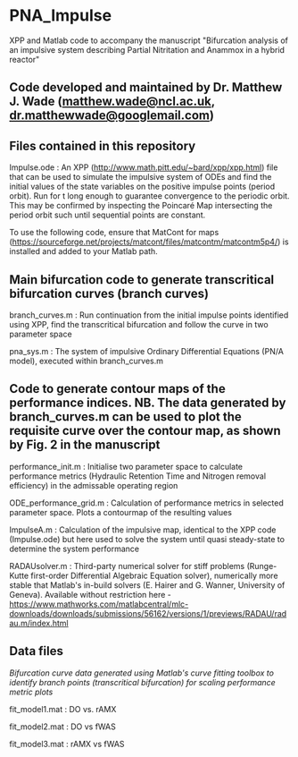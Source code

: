 # PNA_Impulse
XPP and Matlab code to accompany the manuscript "Bifurcation analysis of an impulsive system describing Partial Nitritation and Anammox in a hybrid reactor"

## Code developed and maintained by Dr. Matthew J. Wade (matthew.wade@ncl.ac.uk, dr.matthewwade@googlemail.com)

## Files contained in this repository

Impulse.ode : An XPP (http://www.math.pitt.edu/~bard/xpp/xpp.html) file that can be used to simulate the impulsive system of ODEs and find the initial values of the state variables on the positive impulse points (period orbit). Run for t long enough to guarantee convergence to the periodic orbit. This may be confirmed by inspecting the Poincaré Map intersecting the period orbit such until sequential points are constant.

To use the following code, ensure that MatCont for maps (https://sourceforge.net/projects/matcont/files/matcontm/matcontm5p4/) is installed and added to your Matlab path.

## Main bifurcation code to generate transcritical bifurcation curves (branch curves)

branch_curves.m : Run continuation from the initial impulse points identified using XPP, find the transcritical bifurcation and follow the curve in two parameter space

pna_sys.m : The system of impulsive Ordinary Differential Equations (PN/A model), executed within branch_curves.m

## Code to generate contour maps of the performance indices. NB. The data generated by branch_curves.m can be used to plot the requisite curve over the contour map, as shown by Fig. 2 in the manuscript

performance_init.m : Initialise two parameter space to calculate performance metrics (Hydraulic Retention Time and Nitrogen removal efficiency) in the admissable operating region

ODE_performance_grid.m : Calculation of performance metrics in selected parameter space. Plots a contourmap of the resulting values

ImpulseA.m : Calculation of the impulsive map, identical to the XPP code (Impulse.ode) but here used to solve the system until quasi steady-state to determine the system performance

RADAUsolver.m : Third-party numerical solver for stiff problems (Runge-Kutte first-order Differential Algebraic Equation solver), numerically more stable that Matlab's in-build solvers (E. Hairer and G. Wanner, University of Geneva). Available without restriction here - https://www.mathworks.com/matlabcentral/mlc-downloads/downloads/submissions/56162/versions/1/previews/RADAU/radau.m/index.html

## Data files

*Bifurcation curve data generated using Matlab's curve fitting toolbox to identify branch points (transcritical bifurcation) for scaling performance metric plots*

fit_model1.mat : DO vs. rAMX

fit_model2.mat : DO vs fWAS

fit_model3.mat : rAMX vs fWAS






